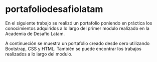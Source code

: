 # portafoliodesafiolatam

En el siguiente trabajo se realizó un portafolio poniendo en práctica los conocimientos adquiridos a lo largo del primer modulo realizado en la Academia de Desafio Latam.

A continueción se muestra un portafolio creado desde cero utilizando Bootstrap, CSS y HTML. También se puede encontrar los trabajos realizados a lo largo del modulo. 
